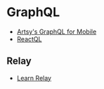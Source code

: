 # GraphQL

* [Artsy's GraphQL for Mobile](https://artsy.github.io/blog/2016/06/19/graphql-for-mobile/)
* [ReactQL](https://reactql.org/)

## Relay

* [Learn Relay](https://www.learnrelay.org/)